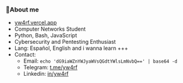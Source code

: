 ### 🌱About me
- [yw4rf.vercel.app](https://yw4rf.vercel.app)
- Computer Networks Student
- Python, Bash, JavaScript
- Cybersecurity and Pentesting Enthusiast 
- Lang: Español, English and i wanna learn +++
- Contact:
  - Email: `echo 'dG9iaWZnYWJyaWVsQGdtYWlsLmNvbQ==' | base64 -d`
  - Telegram: [t.me/yw4rf](https://t.me/yw4rf)
  - Linkedin: [in/yw4rf](https://linkedin.com/yw4rf)
